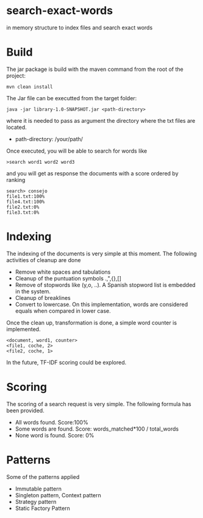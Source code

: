 # search-exact-words

in memory structure to index files and search exact words

# Build

The jar package is build with the maven command from the root of the project:

```
mvn clean install
```

The Jar file can be executted from the target folder:

````
java -jar library-1.0-SNAPSHOT.jar <path-directory>
````
where it is needed to pass as argument the directory where the txt files are located.

- path-directory: /your/path/

Once executed, you will be able to search for words like

````
>search word1 word2 word3
````
and you will get as response the documents with a score ordered by ranking

```
search> consejo
file1.txt:100%
file4.txt:100%
file2.txt:0%
file3.txt:0%
```

# Indexing

The indexing of the documents is very simple at this moment. The following activities of cleanup are done

- Remove white spaces and tabulations
- Cleanup of the puntuation symbols .,",{},[]
- Remove of stopwords like (y,o, ..). A Spanish stopword list is embedded in the system.
- Cleanup of breaklines
- Convert to lowercase. On this implementation, words are considered equals when compared in lower case.

Once the clean up, transformation is done, a simple word counter is implemented. 
```
<document, word1, counter>
<file1, coche, 2>
<file2, coche, 1>
```
In the future, TF-IDF scoring could be explored.

# Scoring
The scoring of a search request is very simple. The following formula has been provided.

- All words found. Score:100%
- Some words are found. Score: words_matched*100 / total_words
- None word is found. Score: 0%

# Patterns

Some of the patterns applied

- Immutable pattern
- Singleton pattern, Context pattern
- Strategy pattern
- Static Factory Pattern



